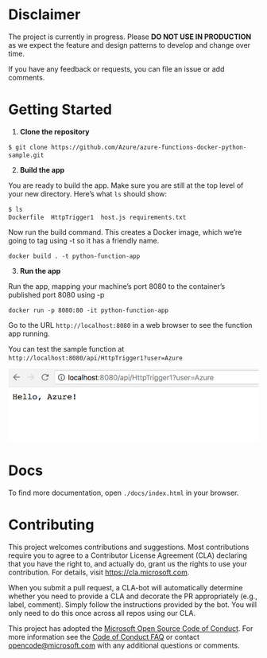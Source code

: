 
# Disclaimer

The project is currently in progress. Please **DO NOT USE IN PRODUCTION** as we expect the feature and design patterns to develop and change over time. 

If you have any feedback or requests, you can file an issue or add comments.


# Getting Started

1. **Clone the repository**

```shell
$ git clone https://github.com/Azure/azure-functions-docker-python-sample.git
```

2. **Build the app**

You are ready to build the app. Make sure you are still at the top level of your new directory. Here’s what `ls` should show:

```shell
$ ls
Dockerfile  HttpTrigger1  host.js requirements.txt
```

Now run the build command. This creates a Docker image, which we’re going to tag using -t so it has a friendly name.

```shell
docker build . -t python-function-app
```

3. **Run the app**

Run the app, mapping your machine’s port 8080 to the container’s published port 8080 using -p

```shell
docker run -p 8080:80 -it python-function-app
```

Go to the URL `http://localhost:8080` in a web browser to see the function app running. 

You can test the sample function at `http://localhost:8080/api/HttpTrigger1?user=Azure`

![httptrigger1 sample](img.png)


# Docs 

To find more documentation, open `./docs/index.html` in your browser.


# Contributing

This project welcomes contributions and suggestions.  Most contributions require you to agree to a
Contributor License Agreement (CLA) declaring that you have the right to, and actually do, grant us
the rights to use your contribution. For details, visit https://cla.microsoft.com.

When you submit a pull request, a CLA-bot will automatically determine whether you need to provide
a CLA and decorate the PR appropriately (e.g., label, comment). Simply follow the instructions
provided by the bot. You will only need to do this once across all repos using our CLA.

This project has adopted the [Microsoft Open Source Code of Conduct](https://opensource.microsoft.com/codeofconduct/).
For more information see the [Code of Conduct FAQ](https://opensource.microsoft.com/codeofconduct/faq/) or
contact [opencode@microsoft.com](mailto:opencode@microsoft.com) with any additional questions or comments.
